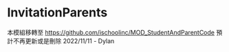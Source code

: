 # InvitationParents
本模組移轉至
https://github.com/ischoolinc/MOD_StudentAndParentCode
預計不再更新或是刪除
2022/11/11 - Dylan

